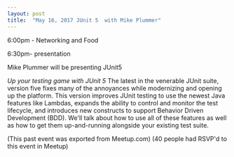 ```yaml
---
layout: post
title:  "May 16, 2017 JUnit 5  with Mike Plummer"
---
```


6:00pm - Networking and Food

6:30pm- presentation

Mike Plummer will be presenting JUnit5

*Up your testing game with JUnit 5* The latest in the venerable JUnit suite, version five fixes many of the annoyances while modernizing and opening up the platform. This version improves JUnit testing to use the newest Java features like Lambdas, expands the ability to control and monitor the test lifecycle, and introduces new constructs to support Behavior Driven Development (BDD). We'll talk about how to use all of these features as well as how to get them up-and-running alongside your existing test suite.

(This past event was exported from Meetup.com)
(40 people had RSVP'd to this event in Meetup)